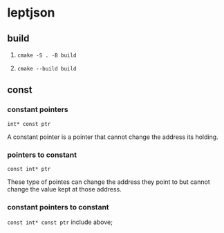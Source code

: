 # leptjson

## build

1. `cmake -S . -B build`

2. `cmake --build build`

## const

### constant pointers

`int* const ptr`

A constant pointer is a pointer that cannot change the address its holding.

### pointers to constant

`const int* ptr`

These type of pointes can change the address they point to but cannot change the value kept at those address.

### constant pointers to constant

`const int* const ptr` include above;
